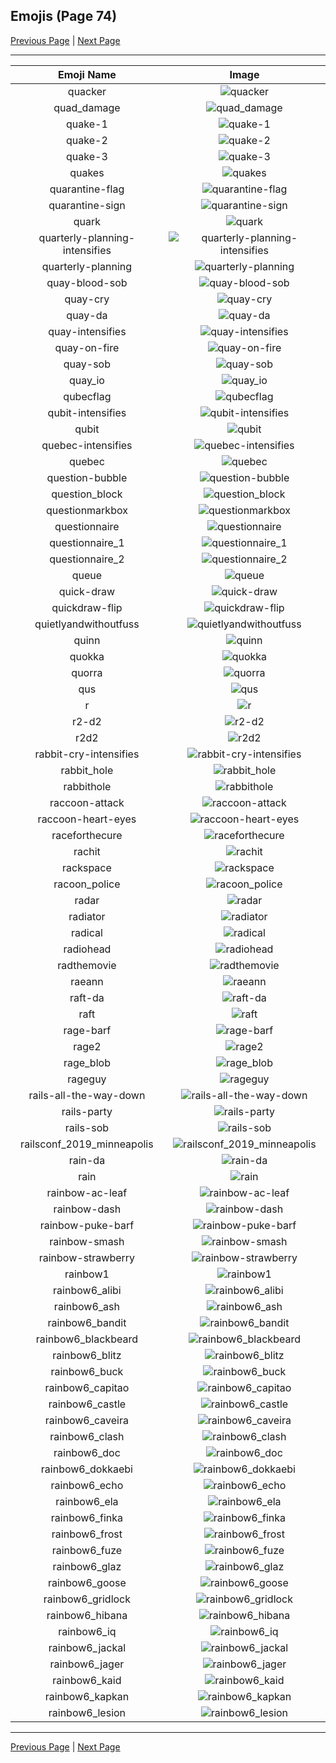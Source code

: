 
## Emojis (Page 74)

[Previous Page](/docs/hashicorp/page-p-0073.md)
  | [Next Page](/docs/hashicorp/page-r-0075.md)

<hr />

|Emoji Name|Image|
| :-: | :-: |
|quacker| ![quacker](/emojis/hashicorp/quacker.png)|
|quad_damage| ![quad_damage](/emojis/hashicorp/quad_damage.png)|
|quake-1| ![quake-1](/emojis/hashicorp/quake-1.png)|
|quake-2| ![quake-2](/emojis/hashicorp/quake-2.png)|
|quake-3| ![quake-3](/emojis/hashicorp/quake-3.png)|
|quakes| ![quakes](/emojis/hashicorp/quakes.png)|
|quarantine-flag| ![quarantine-flag](/emojis/hashicorp/quarantine-flag.png)|
|quarantine-sign| ![quarantine-sign](/emojis/hashicorp/quarantine-sign.gif)|
|quark| ![quark](/emojis/hashicorp/quark.jpg)|
|quarterly-planning-intensifies| ![quarterly-planning-intensifies](/emojis/hashicorp/quarterly-planning-intensifies.gif)|
|quarterly-planning| ![quarterly-planning](/emojis/hashicorp/quarterly-planning.jpg)|
|quay-blood-sob| ![quay-blood-sob](/emojis/hashicorp/quay-blood-sob.png)|
|quay-cry| ![quay-cry](/emojis/hashicorp/quay-cry.png)|
|quay-da| ![quay-da](/emojis/hashicorp/quay-da.png)|
|quay-intensifies| ![quay-intensifies](/emojis/hashicorp/quay-intensifies.gif)|
|quay-on-fire| ![quay-on-fire](/emojis/hashicorp/quay-on-fire.gif)|
|quay-sob| ![quay-sob](/emojis/hashicorp/quay-sob.png)|
|quay_io| ![quay_io](/emojis/hashicorp/quay_io.png)|
|qubecflag| ![qubecflag](/emojis/hashicorp/qubecflag.png)|
|qubit-intensifies| ![qubit-intensifies](/emojis/hashicorp/qubit-intensifies.gif)|
|qubit| ![qubit](/emojis/hashicorp/qubit.png)|
|quebec-intensifies| ![quebec-intensifies](/emojis/hashicorp/quebec-intensifies.gif)|
|quebec| ![quebec](/emojis/hashicorp/quebec.png)|
|question-bubble| ![question-bubble](/emojis/hashicorp/question-bubble.gif)|
|question_block| ![question_block](/emojis/hashicorp/question_block.gif)|
|questionmarkbox| ![questionmarkbox](/emojis/hashicorp/questionmarkbox.png)|
|questionnaire| ![questionnaire](/emojis/hashicorp/questionnaire.jpg)|
|questionnaire_1| ![questionnaire_1](/emojis/hashicorp/questionnaire_1.jpg)|
|questionnaire_2| ![questionnaire_2](/emojis/hashicorp/questionnaire_2.png)|
|queue| ![queue](/emojis/hashicorp/queue.png)|
|quick-draw| ![quick-draw](/emojis/hashicorp/quick-draw.png)|
|quickdraw-flip| ![quickdraw-flip](/emojis/hashicorp/quickdraw-flip.png)|
|quietlyandwithoutfuss| ![quietlyandwithoutfuss](/emojis/hashicorp/quietlyandwithoutfuss.png)|
|quinn| ![quinn](/emojis/hashicorp/quinn.png)|
|quokka| ![quokka](/emojis/hashicorp/quokka.png)|
|quorra| ![quorra](/emojis/hashicorp/quorra.jpg)|
|qus| ![qus](/emojis/hashicorp/qus.png)|
|r| ![r](/emojis/hashicorp/r.png)|
|r2-d2| ![r2-d2](/emojis/hashicorp/r2-d2.png)|
|r2d2| ![r2d2](/emojis/hashicorp/r2d2.gif)|
|rabbit-cry-intensifies| ![rabbit-cry-intensifies](/emojis/hashicorp/rabbit-cry-intensifies.gif)|
|rabbit_hole| ![rabbit_hole](/emojis/hashicorp/rabbit_hole.png)|
|rabbithole| ![rabbithole](/emojis/hashicorp/rabbithole.jpg)|
|raccoon-attack| ![raccoon-attack](/emojis/hashicorp/raccoon-attack.png)|
|raccoon-heart-eyes| ![raccoon-heart-eyes](/emojis/hashicorp/raccoon-heart-eyes.png)|
|raceforthecure| ![raceforthecure](/emojis/hashicorp/raceforthecure.jpg)|
|rachit| ![rachit](/emojis/hashicorp/rachit.png)|
|rackspace| ![rackspace](/emojis/hashicorp/rackspace.jpg)|
|racoon_police| ![racoon_police](/emojis/hashicorp/racoon_police.jpg)|
|radar| ![radar](/emojis/hashicorp/radar.png)|
|radiator| ![radiator](/emojis/hashicorp/radiator.png)|
|radical| ![radical](/emojis/hashicorp/radical.gif)|
|radiohead| ![radiohead](/emojis/hashicorp/radiohead.png)|
|radthemovie| ![radthemovie](/emojis/hashicorp/radthemovie.png)|
|raeann| ![raeann](/emojis/hashicorp/raeann.png)|
|raft-da| ![raft-da](/emojis/hashicorp/raft-da.png)|
|raft| ![raft](/emojis/hashicorp/raft.png)|
|rage-barf| ![rage-barf](/emojis/hashicorp/rage-barf.png)|
|rage2| ![rage2](/emojis/hashicorp/rage2.jpg)|
|rage_blob| ![rage_blob](/emojis/hashicorp/rage_blob.png)|
|rageguy| ![rageguy](/emojis/hashicorp/rageguy.png)|
|rails-all-the-way-down| ![rails-all-the-way-down](/emojis/hashicorp/rails-all-the-way-down.gif)|
|rails-party| ![rails-party](/emojis/hashicorp/rails-party.gif)|
|rails-sob| ![rails-sob](/emojis/hashicorp/rails-sob.png)|
|railsconf_2019_minneapolis| ![railsconf_2019_minneapolis](/emojis/hashicorp/railsconf_2019_minneapolis.jpg)|
|rain-da| ![rain-da](/emojis/hashicorp/rain-da.png)|
|rain| ![rain](/emojis/hashicorp/rain.png)|
|rainbow-ac-leaf| ![rainbow-ac-leaf](/emojis/hashicorp/rainbow-ac-leaf.png)|
|rainbow-dash| ![rainbow-dash](/emojis/hashicorp/rainbow-dash.jpg)|
|rainbow-puke-barf| ![rainbow-puke-barf](/emojis/hashicorp/rainbow-puke-barf.jpg)|
|rainbow-smash| ![rainbow-smash](/emojis/hashicorp/rainbow-smash.png)|
|rainbow-strawberry| ![rainbow-strawberry](/emojis/hashicorp/rainbow-strawberry.png)|
|rainbow1| ![rainbow1](/emojis/hashicorp/rainbow1.png)|
|rainbow6_alibi| ![rainbow6_alibi](/emojis/hashicorp/rainbow6_alibi.png)|
|rainbow6_ash| ![rainbow6_ash](/emojis/hashicorp/rainbow6_ash.png)|
|rainbow6_bandit| ![rainbow6_bandit](/emojis/hashicorp/rainbow6_bandit.png)|
|rainbow6_blackbeard| ![rainbow6_blackbeard](/emojis/hashicorp/rainbow6_blackbeard.png)|
|rainbow6_blitz| ![rainbow6_blitz](/emojis/hashicorp/rainbow6_blitz.png)|
|rainbow6_buck| ![rainbow6_buck](/emojis/hashicorp/rainbow6_buck.png)|
|rainbow6_capitao| ![rainbow6_capitao](/emojis/hashicorp/rainbow6_capitao.png)|
|rainbow6_castle| ![rainbow6_castle](/emojis/hashicorp/rainbow6_castle.png)|
|rainbow6_caveira| ![rainbow6_caveira](/emojis/hashicorp/rainbow6_caveira.png)|
|rainbow6_clash| ![rainbow6_clash](/emojis/hashicorp/rainbow6_clash.png)|
|rainbow6_doc| ![rainbow6_doc](/emojis/hashicorp/rainbow6_doc.png)|
|rainbow6_dokkaebi| ![rainbow6_dokkaebi](/emojis/hashicorp/rainbow6_dokkaebi.png)|
|rainbow6_echo| ![rainbow6_echo](/emojis/hashicorp/rainbow6_echo.png)|
|rainbow6_ela| ![rainbow6_ela](/emojis/hashicorp/rainbow6_ela.png)|
|rainbow6_finka| ![rainbow6_finka](/emojis/hashicorp/rainbow6_finka.png)|
|rainbow6_frost| ![rainbow6_frost](/emojis/hashicorp/rainbow6_frost.png)|
|rainbow6_fuze| ![rainbow6_fuze](/emojis/hashicorp/rainbow6_fuze.png)|
|rainbow6_glaz| ![rainbow6_glaz](/emojis/hashicorp/rainbow6_glaz.png)|
|rainbow6_goose| ![rainbow6_goose](/emojis/hashicorp/rainbow6_goose.png)|
|rainbow6_gridlock| ![rainbow6_gridlock](/emojis/hashicorp/rainbow6_gridlock.png)|
|rainbow6_hibana| ![rainbow6_hibana](/emojis/hashicorp/rainbow6_hibana.png)|
|rainbow6_iq| ![rainbow6_iq](/emojis/hashicorp/rainbow6_iq.png)|
|rainbow6_jackal| ![rainbow6_jackal](/emojis/hashicorp/rainbow6_jackal.png)|
|rainbow6_jager| ![rainbow6_jager](/emojis/hashicorp/rainbow6_jager.png)|
|rainbow6_kaid| ![rainbow6_kaid](/emojis/hashicorp/rainbow6_kaid.png)|
|rainbow6_kapkan| ![rainbow6_kapkan](/emojis/hashicorp/rainbow6_kapkan.png)|
|rainbow6_lesion| ![rainbow6_lesion](/emojis/hashicorp/rainbow6_lesion.png)|

<hr/>

[Previous Page](/docs/hashicorp/page-p-0073.md)
  | [Next Page](/docs/hashicorp/page-r-0075.md)